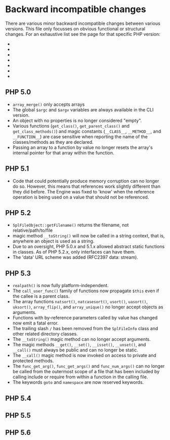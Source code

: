 # Backward incompatible changes

There are various minor backward incompatible changes between various versions. This file only focusses on obvious functional or structural changes. For an exhaustive list see the page for that specific PHP version:

- [5.0]: http://php.net/manual/en/migration5.incompatible.php
- [5.1]: http://php.net/manual/en/migration51.references.php
- [5.2]: http://php.net/manual/en/migration52.incompatible.php
- [5.3]: http://php.net/manual/en/migration53.incompatible.php
- [5.4]: http://php.net/manual/en/migration54.incompatible.php
- [5.5]: http://php.net/manual/en/migration55.incompatible.php
- [5.6]: http://php.net/manual/en/migration56.incompatible.php

## PHP 5.0

- `array_merge()` only accepts arrays
- The global `$argc` and `$argv` variables are always available in the CLI version.
- An object with no properties is no longer considered "empty".
- Various functions (`get_class()`, `get_parent_class()` and `get_class_methods()`) and magic constants (`__CLASS__`, `__METHOD__`, and `__FUNCTION__`) are case sensitive when reporting the name of the classes/methods as they are declared.
- Passing an array to a function by value no longer resets the array's internal pointer for that array within the function. 

## PHP 5.1

- Code that could potentially produce memory corruption can no longer do so. However, this means that references work slightly different than they did before. The Engine was fixed to 'know' when the reference operation is being used on a value that should not be referenced. 


## PHP 5.2

- `SplFileObject::getFilename()` returns the filename, not relative/path/to/file
- magic method `__toString()` will now be called in a string context, that is, anywhere an object is used as a string. 
- Due to an oversight, PHP 5.0.x and 5.1.x allowed abstract static functions in classes. As of PHP 5.2.x, only interfaces can have them.
- The 'data' URL scheme was added  (RFC2397 data: stream).

## PHP 5.3

- `realpath()` is now fully platform-independent.
- The `call_user_func()` family of functions now propagate `$this` even if the callee is a parent class.
- The array functions `natsort()`, `natcasesort()`, `usort()`, `uasort()`, `uksort()`, `array_flip()`, and `array_unique()` no longer accept objects as arguments.
- Functions with by-reference parameters called by value has changed now emit a fatal error.
- The trailing slash `/` has been removed from the `SplFileInfo` class and other related directory classes.
- The `__toString()` magic method can no longer accept arguments.
- The magic methods `__get()`, `__set()`, `__isset()`, `__unset()`, and `__call()` must always be public and can no longer be static.
- The `__call()` magic method is now invoked on access to private and protected methods.
- The `func_get_arg()`, `func_get_args()` and `func_num_args()` can no longer be called from the outermost scope of a file that has been included by calling include or require from within a function in the calling file.
- The keywords `goto` and `namespace` are now reserved keywords.

## PHP 5.4

## PHP 5.5

## PHP 5.6

